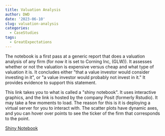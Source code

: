 ```yaml
---
title: Valuation Analysis
author: DWD
date: '2023-06-10'
slug: valuation-analysis
categories:
  - CaseStudies
tags:
  - GreatExpectations
---
```



The notebook is a first pass at a generic report that does a valuation analysis of any firm (for now it is set to Corning Inc, (GLW)).  It assesses whether or not the valuation is expensive versus cheap and what type of valuation it is.  It concludes either "that a value investor would consider investing in it", or "a value investor would probably not invest in it." It provides evidence to support this statement.

This link takes you to what is called a "shiny notebook".  It uses interactive graphics, and the link is hosted by the company Posit (formerly Rstudio).  It may take a few moments to load.  The reason for this is it is deploying a virtual server for you to interact with.   The scatter plots have dynamic axes, and you can hover over points to see the ticker of the firm that corresponds to the point.


<a href='https://rart.shinyapps.io/valueAnalyze_v1/' target="_blank">Shiny Notebook</a>
